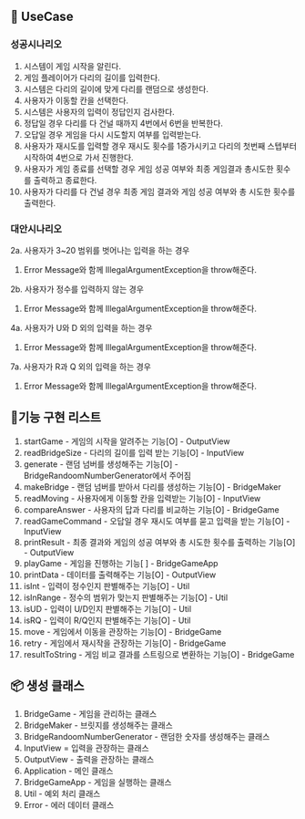 ## 🎯 UseCase
### 성공시나리오
1. 시스템이 게임 시작을 알린다.
2. 게임 플레이어가 다리의 길이를 입력한다.
3. 시스템은 다리의 길이에 맞게 다리를 랜덤으로 생성한다.
4. 사용자가 이동할 칸을 선택한다.
5. 시스템은 사용자의 입력이 정답인지 검사한다.
6. 정답일 경우 다리를 다 건널 때까지 4번에서 6번을 반복한다.
7. 오답일 경우 게임을 다시 시도할지 여부를 입력받는다.
8. 사용자가 재시도를 입력할 경우 재시도 횟수를 1증가시키고 다리의 첫번째 스텝부터 시작하여 4번으로 가서 진행한다.
9. 사용자가 게임 종료를 선택할 경우 게임 성공 여부와 최종 게임결과 총시도한 횟수를 출력하고 종료한다.
10. 사용자가 다리를 다 건널 경우 최종 게임 결과와 게임 성공 여부와 총 시도한 횟수를 출력한다.
### 대안시나리오
2a. 사용자가 3~20 범위를 벗어나는 입력을 하는 경우
1. Error Message와 함께 IllegalArgumentException을 throw해준다.

2b. 사용자가 정수를 입력하지 않는 경우
1. Error Message와 함께 IllegalArgumentException을 throw해준다.

4a. 사용자가 U와 D 외의 입력을 하는 경우
1. Error Message와 함께 IllegalArgumentException을 throw해준다.

7a. 사용자가 R과 Q 외의 입력을 하는 경우
1. Error Message와 함께 IllegalArgumentException을 throw해준다.

## 📝기능 구현 리스트
1. startGame - 게임의 시작을 알려주는 기능[O] -  OutputView
2. readBridgeSize - 다리의 길이를 입력 받는 기능[O] - InputView
3. generate - 랜덤 넘버를 생성해주는 기능[O] - BridgeRandoomNumberGenerator에서 주어짐
4. makeBridge - 랜덤 넘버를 받아서 다리를 생성하는 기능[O] - BridgeMaker
5. readMoving - 사용자에게 이동할 칸을 입력받는 기능[O] - InputView
6. compareAnswer - 사용자의 답과 다리를 비교하는 기능[O] - BridgeGame 
7. readGameCommand - 오답일 경우 재시도 여부를 묻고 입력을 받는 기능[O] - InputView
8. printResult - 최종 결과와 게임의 성공 여부와 총 시도한 횟수를 출력하는 기능[O] - OutputView
9. playGame - 게임을 진행하는 기능[ ] - BridgeGameApp
10. printData - 데이터를 출력해주는 기능[O] - OutputView
11. isInt - 입력이 정수인지 판별해주는 기능[O] - Util
12. isInRange - 정수의 범위가 맞는지 판별해주는 기능[O] - Util
13. isUD - 입력이 U/D인지 판별해주는 기능[O] - Util
14. isRQ - 입력이 R/Q인지 판별해주는 기능[O] - Util
15. move - 게임에서 이동을 관장하는 기능[O] - BridgeGame
16. retry - 게임에서 재시작을 관장하는 기능[O] - BridgeGame
17. resultToString - 게임 비교 결과를 스트링으로 변환하는 기능[O] - BridgeGame

## 📦️ 생성 클래스
1. BridgeGame - 게임을 관리하는 클래스
2. BridgeMaker - 브릿지를 생성해주는 클래스
3. BridgeRandoomNumberGenerator - 랜덤한 숫자를 생성해주는 클래스
4. InputView = 입력을 관장하는 클래스
5. OutputView - 출력을 관장하는 클래스
6. Application - 메인 클래스
7. BridgeGameApp - 게임을 실행하는 클래스
8. Util - 예외 처리 클래스
9. Error - 에러 데이터 클래스